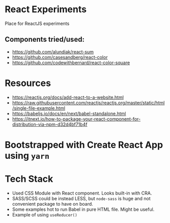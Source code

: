 # React Experiments

Place for ReactJS experiments

## Components tried/used:

- https://github.com/alundiak/react-sum
- https://github.com/casesandberg/react-color
- https://github.com/codewithbernard/react-color-square

# Resources

- https://reactjs.org/docs/add-react-to-a-website.html
- https://raw.githubusercontent.com/reactjs/reactjs.org/master/static/html/single-file-example.html
- https://babeljs.io/docs/en/next/babel-standalone.html
- https://itnext.io/how-to-package-your-react-component-for-distribution-via-npm-d32d4bf71b4f

# Bootstrapped with Create React App using `yarn`

# Tech Stack

- Used CSS Module with React component. Looks built-in with CRA.
- SASS/SCSS could be instead LESS, but `node-sass` is huge and not convenient package to have on board.
- Some examples hot to run Babel in pure HTML file. Might be useful.
- Example of using `useReducer()`